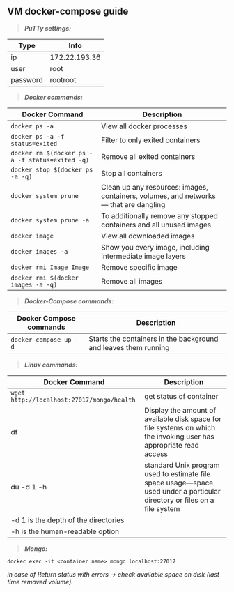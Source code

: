 ## VM docker-compose guide

> **_PuTTy settings:_**

Type | Info
------------ | -------------
ip | 172.22.193.36
user | root
password | rootroot



> **_Docker commands:_**

Docker Command | Description
------------ | -------------
`docker ps -a` | View all docker processes
`docker ps -a -f status=exited` | Filter to only exited containers
`docker rm $(docker ps -a -f status=exited -q)` | Remove all exited containers
`docker stop $(docker ps -a -q)` | Stop all containers
`docker system prune` | Clean up any resources: images, containers, volumes, and networks — that are dangling
`docker system prune -a` | To additionally remove any stopped containers and all unused images
`docker image` | View all downloaded images
`docker images -a` | Show you every image, including intermediate image layers
`docker rmi Image Image` | Remove specific image
`docker rmi $(docker images -a -q)` | Remove all images
 

> **_Docker-Compose commands:_** 

 Docker Compose commands | Description
------------ | -------------
`docker-compose up -d` | Starts the containers in the background and leaves them running


> **_Linux commands:_**

Docker Command | Description
------------ | -------------
`wget http://localhost:27017/mongo/health` | get status of container
df | Display the amount of available disk space for file systems on which the invoking user has appropriate read access
du -d 1 -h | standard Unix program used to estimate file space usage—space used under a particular directory or files on a file system
 | -d 1 is the depth of the directories
 | -h is the human-readable option


> **_Mongo:_**

`dockec exec -it <container name> mongo localhost:27017`


_in case of Return status with errors -> check available space on disk (last time removed volume)._
